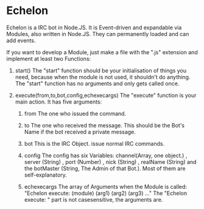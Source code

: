 Echelon
=======

Echelon is a IRC bot in Node.JS. It is Event-driven and expandable via Modules, also written in Node.JS.
They can permanently loaded and can add events.

If you want to develop a Module, just make a file with the ".js" extension and implement at least two Functions:

1. start()
  The "start" function should be your initialisation of things you need, because when the module is not used, it shouldn't
  do anything. The "start" function has no arguments and only gets called once.
  
2. execute(from,to,bot,config,echexecargs)
  The "execute" function is your main action. It has five arguments:
    1. from
      The one who issued the command.
      
    2. to
      The one who received the message. This should be the Bot's Name if the bot received a private message.
    3. bot
      This is the IRC Object. issue normal IRC commands.
    4. config
      The config has six Variables: channel(Array, one object.) , server (String) , port (Number) , nick (String) , 
      realName (String) and the botMaster (String, The Admin of that Bot.). Most of them are self-explanatory.
    5. echexecargs
      The array of Arguments when the Module is called: "Echelon execute: (module) (arg1) (arg2) (arg3) ..."
      The "Echelon execute: " part is not casesensitive, the arguments are.
